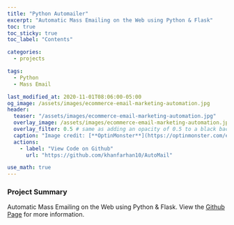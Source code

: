 ```yaml
---
title: "Python Automailer"
excerpt: "Automatic Mass Emailing on the Web using Python & Flask"
toc: true
toc_sticky: true
toc_label: "Contents"

categories:
  - projects

tags:
  - Python
  - Mass Email

last_modified_at: 2020-11-01T08:06:00-05:00
og_image: /assets/images/ecommerce-email-marketing-automation.jpg
header:
  teaser: "/assets/images/ecommerce-email-marketing-automation.jpg"
  overlay_image: /assets/images/ecommerce-email-marketing-automation.jpg
  overlay_filter: 0.5 # same as adding an opacity of 0.5 to a black background
  caption: "Image credit: [**OptinMonster**](https://optinmonster.com/ecommerce-email-marketing-automation/) "
  actions:
    - label: "View Code on Github"
      url: "https://github.com/khanfarhan10/AutoMail"

use_math: true
---
```


<!--author: Your_Name-->

### Project Summary

Automatic Mass Emailing on the Web using Python & Flask. View the [Github Page](https://github.com/khanfarhan10/AutoMail) for more information.
